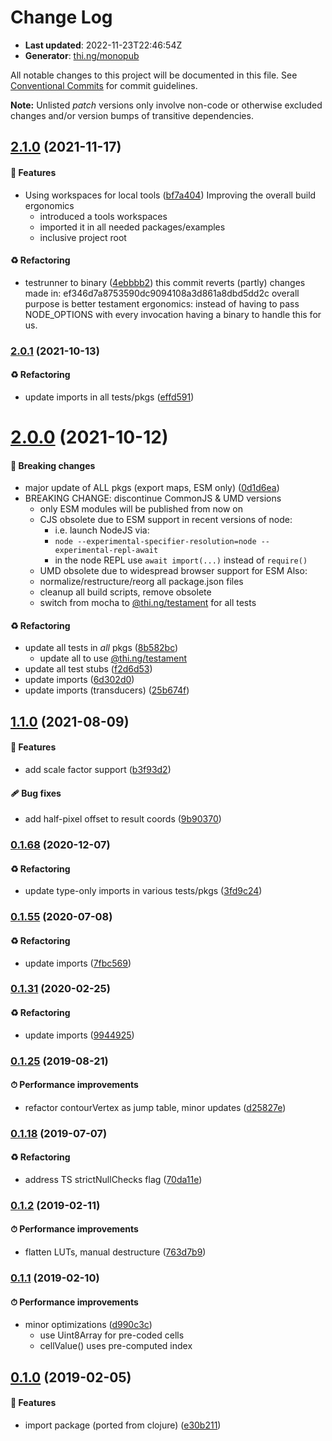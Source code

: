 # Change Log

- **Last updated**: 2022-11-23T22:46:54Z
- **Generator**: [thi.ng/monopub](https://thi.ng/monopub)

All notable changes to this project will be documented in this file.
See [Conventional Commits](https://conventionalcommits.org/) for commit guidelines.

**Note:** Unlisted _patch_ versions only involve non-code or otherwise excluded changes
and/or version bumps of transitive dependencies.

## [2.1.0](https://github.com/thi-ng/umbrella/tree/@thi.ng/geom-isoline@2.1.0) (2021-11-17)

#### 🚀 Features

- Using workspaces for local tools ([bf7a404](https://github.com/thi-ng/umbrella/commit/bf7a404))
  Improving the overall build ergonomics
  - introduced a tools workspaces
  - imported it in all needed packages/examples
  - inclusive project root

#### ♻️ Refactoring

- testrunner to binary ([4ebbbb2](https://github.com/thi-ng/umbrella/commit/4ebbbb2))
  this commit reverts (partly) changes made in:
  ef346d7a8753590dc9094108a3d861a8dbd5dd2c
  overall purpose is better testament ergonomics:
  instead of having to pass NODE_OPTIONS with every invocation
  having a binary to handle this for us.

### [2.0.1](https://github.com/thi-ng/umbrella/tree/@thi.ng/geom-isoline@2.0.1) (2021-10-13)

#### ♻️ Refactoring

- update imports in all tests/pkgs ([effd591](https://github.com/thi-ng/umbrella/commit/effd591))

# [2.0.0](https://github.com/thi-ng/umbrella/tree/@thi.ng/geom-isoline@2.0.0) (2021-10-12)

#### 🛑 Breaking changes

- major update of ALL pkgs (export maps, ESM only) ([0d1d6ea](https://github.com/thi-ng/umbrella/commit/0d1d6ea))
- BREAKING CHANGE: discontinue CommonJS & UMD versions
  - only ESM modules will be published from now on
  - CJS obsolete due to ESM support in recent versions of node:
    - i.e. launch NodeJS via:
    - `node --experimental-specifier-resolution=node --experimental-repl-await`
    - in the node REPL use `await import(...)` instead of `require()`
  - UMD obsolete due to widespread browser support for ESM
  Also:
  - normalize/restructure/reorg all package.json files
  - cleanup all build scripts, remove obsolete
  - switch from mocha to [@thi.ng/testament](https://github.com/thi-ng/umbrella/tree/main/packages/testament) for all tests

#### ♻️ Refactoring

- update all tests in _all_ pkgs ([8b582bc](https://github.com/thi-ng/umbrella/commit/8b582bc))
  - update all to use [@thi.ng/testament](https://github.com/thi-ng/umbrella/tree/main/packages/testament)
- update all test stubs ([f2d6d53](https://github.com/thi-ng/umbrella/commit/f2d6d53))
- update imports ([6d302d0](https://github.com/thi-ng/umbrella/commit/6d302d0))
- update imports (transducers) ([25b674f](https://github.com/thi-ng/umbrella/commit/25b674f))

## [1.1.0](https://github.com/thi-ng/umbrella/tree/@thi.ng/geom-isoline@1.1.0) (2021-08-09)

#### 🚀 Features

- add scale factor support ([b3f93d2](https://github.com/thi-ng/umbrella/commit/b3f93d2))

#### 🩹 Bug fixes

- add half-pixel offset to result coords ([9b90370](https://github.com/thi-ng/umbrella/commit/9b90370))

### [0.1.68](https://github.com/thi-ng/umbrella/tree/@thi.ng/geom-isoline@0.1.68) (2020-12-07)

#### ♻️ Refactoring

- update type-only imports in various tests/pkgs ([3fd9c24](https://github.com/thi-ng/umbrella/commit/3fd9c24))

### [0.1.55](https://github.com/thi-ng/umbrella/tree/@thi.ng/geom-isoline@0.1.55) (2020-07-08)

#### ♻️ Refactoring

- update imports ([7fbc569](https://github.com/thi-ng/umbrella/commit/7fbc569))

### [0.1.31](https://github.com/thi-ng/umbrella/tree/@thi.ng/geom-isoline@0.1.31) (2020-02-25)

#### ♻️ Refactoring

- update imports ([9944925](https://github.com/thi-ng/umbrella/commit/9944925))

### [0.1.25](https://github.com/thi-ng/umbrella/tree/@thi.ng/geom-isoline@0.1.25) (2019-08-21)

#### ⏱ Performance improvements

- refactor contourVertex as jump table, minor updates ([d25827e](https://github.com/thi-ng/umbrella/commit/d25827e))

### [0.1.18](https://github.com/thi-ng/umbrella/tree/@thi.ng/geom-isoline@0.1.18) (2019-07-07)

#### ♻️ Refactoring

- address TS strictNullChecks flag ([70da11e](https://github.com/thi-ng/umbrella/commit/70da11e))

### [0.1.2](https://github.com/thi-ng/umbrella/tree/@thi.ng/geom-isoline@0.1.2) (2019-02-11)

#### ⏱ Performance improvements

- flatten LUTs, manual destructure ([763d7b9](https://github.com/thi-ng/umbrella/commit/763d7b9))

### [0.1.1](https://github.com/thi-ng/umbrella/tree/@thi.ng/geom-isoline@0.1.1) (2019-02-10)

#### ⏱ Performance improvements

- minor optimizations ([d990c3c](https://github.com/thi-ng/umbrella/commit/d990c3c))
  - use Uint8Array for pre-coded cells
  - cellValue() uses pre-computed index

## [0.1.0](https://github.com/thi-ng/umbrella/tree/@thi.ng/geom-isoline@0.1.0) (2019-02-05)

#### 🚀 Features

- import package (ported from clojure) ([e30b211](https://github.com/thi-ng/umbrella/commit/e30b211))
